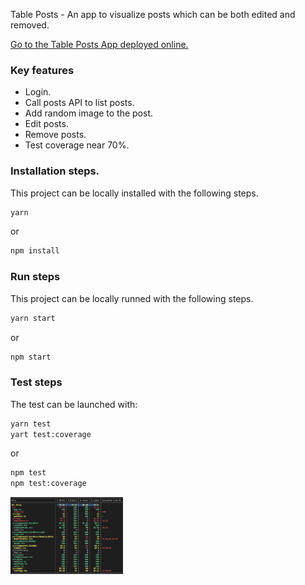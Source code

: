 
Table Posts - An app to visualize posts which can be both edited and removed.

<a href="https://leafy-semifreddo-cd3cef.netlify.app/">
 
  Go to the Table Posts App deployed online.
</a>

### Key features

- Login.
- Call posts API to list posts.
- Add random image to the post.
- Edit posts.
- Remove posts.
- Test coverage near 70%.

### Installation steps.
This project can be locally installed with the following steps.
```bash
yarn
```
or
```bash
npm install
```

### Run steps
This project can be locally runned with the following steps.

```bash
yarn start
```
or
```bash
npm start
```

### Test steps
The test can be launched with:
```bash
yarn test
yart test:coverage
```
or
```bash
npm test
npm test:coverage
```

  <img alt="Notify Me Button Image" src="./src/Images/test-coverage.png" width="180" />

